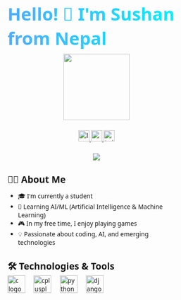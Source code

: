 # Hello! 👋 I'm Sushan from Nepal

<div align="center">
  <img height="150" src="https://media.giphy.com/media/M9gbBd9nbDrOTu1Mqx/giphy.gif"  />
</div>

###

<div align="center">
  <a href="https://www.linkedin.com/in/sushan-shrestha-99714238a/">
    <img src="https://img.shields.io/static/v1?message=LinkedIn&logo=linkedin&label=&color=0077B5&logoColor=white&labelColor=&style=for-the-badge" height="25" alt="linkedin logo" />
  </a>
  <a href="https://www.youtube.com/">
    <img src="https://img.shields.io/static/v1?message=Youtube&logo=youtube&label=&color=FF0000&logoColor=white&labelColor=&style=for-the-badge" height="25" alt="youtube logo" />
  </a>
  <a href="https://twitter.com/">
    <img src="https://img.shields.io/static/v1?message=Twitter&logo=twitter&label=&color=1DA1F2&logoColor=white&labelColor=&style=for-the-badge" height="25" alt="twitter logo" />
  </a>
</div>

###

<div align="center">
  <img src="https://visitor-badge.laobi.icu/badge?page_id=sushan.sushan&"  />
</div>

## 👩‍💻 About Me

- 🎓 I'm currently a student  
- 🤖 Learning AI/ML (Artificial Intelligence & Machine Learning)  
- 🎮 In my free time, I enjoy playing games  
- 💡 Passionate about coding, AI, and emerging technologies  

## 🛠️ Technologies & Tools

<div align="left">
  <img src="https://cdn.jsdelivr.net/gh/devicons/devicon/icons/c/c-original.svg" height="40" alt="c logo" />
  <img width="12" />
  <img src="https://cdn.jsdelivr.net/gh/devicons/devicon/icons/cplusplus/cplusplus-original.svg" height="40" alt="cplusplus logo" />
  <img width="12" />
  <img src="https://cdn.jsdelivr.net/gh/devicons/devicon/icons/python/python-original.svg" height="40" alt="python logo" />
  <img width="12" />
  <img src="https://cdn.jsdelivr.net/gh/devicons/devicon/icons/django/django-plain.svg" height="40" alt="django logo" />
</div>
<!DOCTYPE html>
<html lang="en">
<head>
    <meta charset="UTF-8">
    <meta name="viewport" content="width=device-width, initial-scale=1.0">
    <title>GitHub Stats Dashboard</title>
    <link rel="stylesheet" href="https://cdnjs.cloudflare.com/ajax/libs/font-awesome/6.4.0/css/all.min.css">
    <style>
        * {
            margin: 0;
            padding: 0;
            box-sizing: border-box;
            font-family: 'Segoe UI', Tahoma, Geneva, Verdana, sans-serif;
        }
        
        body {
            background: linear-gradient(135deg, #0f172a, #1e293b);
            color: #e2e8f0;
            min-height: 100vh;
            padding: 2rem;
            display: flex;
            justify-content: center;
            align-items: center;
        }
        
        .container {
            max-width: 1000px;
            width: 100%;
        }
        
        header {
            text-align: center;
            margin-bottom: 2.5rem;
        }
        
        h1 {
            font-size: 2.5rem;
            background: linear-gradient(90deg, #4facfe, #00f2fe);
            -webkit-background-clip: text;
            background-clip: text;
            color: transparent;
            margin-bottom: 0.5rem;
        }
        
        .username {
            color: #94a3b8;
            font-size: 1.2rem;
        }
        
        .dashboard {
            display: grid;
            grid-template-columns: 1fr 1fr;
            gap: 2rem;
        }
        
        @media (max-width: 768px) {
            .dashboard {
                grid-template-columns: 1fr;
            }
        }
        
        .stats-grid {
            display: grid;
            grid-template-columns: 1fr 1fr;
            gap: 1rem;
            margin-bottom: 2rem;
        }
        
        .stat-card {
            background: rgba(30, 41, 59, 0.7);
            border-radius: 12px;
            padding: 1.5rem;
            box-shadow: 0 4px 15px rgba(0, 0, 0, 0.2);
            border: 1px solid rgba(79, 172, 254, 0.2);
            transition: transform 0.3s ease;
        }
        
        .stat-card:hover {
            transform: translateY(-5px);
        }
        
        .stat-title {
            font-size: 0.9rem;
            color: #94a3b8;
            margin-bottom: 0.5rem;
        }
        
        .stat-value {
            font-size: 1.8rem;
            font-weight: 700;
            background: linear-gradient(90deg, #4facfe, #00f2fe);
            -webkit-background-clip: text;
            background-clip: text;
            color: transparent;
        }
        
        .languages-box {
            background: rgba(30, 41, 59, 0.7);
            border-radius: 12px;
            padding: 2rem;
            box-shadow: 0 4px 15px rgba(0, 0, 0, 0.2);
            border: 1px solid rgba(79, 172, 254, 0.2);
            margin-bottom: 2rem;
        }
        
        .languages-title {
            font-size: 1.5rem;
            margin-bottom: 1.5rem;
            text-align: center;
            color: #e2e8f0;
        }
        
        .language {
            display: flex;
            justify-content: space-between;
            align-items: center;
            margin-bottom: 1.2rem;
            padding: 0.8rem;
            background: rgba(15, 23, 42, 0.5);
            border-radius: 8px;
            transition: all 0.3s ease;
        }
        
        .language:hover {
            background: rgba(15, 23, 42, 0.8);
            transform: scale(1.02);
        }
        
        .language-name {
            display: flex;
            align-items: center;
            gap: 0.8rem;
            font-weight: 600;
        }
        
        .language-percentage {
            font-weight: 700;
            color: #4facfe;
        }
        
        .language-icon {
            font-size: 1.5rem;
        }
        
        .cpp-icon {
            color: #00599c;
        }
        
        .python-icon {
            color: #3776ab;
        }
        
        .js-icon {
            color: #f7df1e;
        }
        
        .ts-icon {
            color: #3178c6;
        }
        
        .other-icon {
            color: #94a3b8;
        }
        
        .progress-bar {
            height: 8px;
            background: rgba(15, 23, 42, 0.8);
            border-radius: 4px;
            margin-top: 0.5rem;
            overflow: hidden;
        }
        
        .progress {
            height: 100%;
            border-radius: 4px;
        }
        
        .cpp-progress {
            width: 52%;
            background: linear-gradient(90deg, #00599c, #004482);
        }
        
        .python-progress {
            width: 36%;
            background: linear-gradient(90deg, #3776ab, #2d5d87);
        }
        
        .js-progress {
            width: 7%;
            background: linear-gradient(90deg, #f7df1e, #d6c31a);
        }
        
        .ts-progress {
            width: 4%;
            background: linear-gradient(90deg, #3178c6, #2861a5);
        }
        
        .other-progress {
            width: 1%;
            background: linear-gradient(90deg, #94a3b8, #7c8ba1);
        }
        
        .streak-box {
            background: rgba(30, 41, 59, 0.7);
            border-radius: 12px;
            padding: 2rem;
            box-shadow: 0 4px 15px rgba(0, 0, 0, 0.2);
            border: 1px solid rgba(79, 172, 254, 0.2);
        }
        
        .streak-header {
            display: flex;
            justify-content: space-between;
            align-items: center;
            margin-bottom: 1.5rem;
        }
        
        .streak-title {
            font-size: 1.5rem;
            color: #e2e8f0;
        }
        
        .current-streak {
            display: flex;
            align-items: center;
            gap: 0.5rem;
            font-size: 1.1rem;
            color: #ff6b6b;
        }
        
        .fire-icon {
            font-size: 1.5rem;
        }
        
        .streak-calendar {
            display: grid;
            grid-template-columns: repeat(7, 1fr);
            gap: 0.5rem;
            margin-bottom: 1rem;
        }
        
        .streak-day {
            aspect-ratio: 1;
            background: rgba(15, 23, 42, 0.7);
            border-radius: 4px;
            display: flex;
            align-items: center;
            justify-content: center;
            font-size: 0.7rem;
            transition: all 0.3s ease;
        }
        
        .streak-day.active {
            background: linear-gradient(135deg, #4facfe, #00f2fe);
            box-shadow: 0 0 8px rgba(79, 172, 254, 0.5);
        }
        
        .streak-day.today {
            border: 2px solid #ff6b6b;
        }
        
        .contribution-info {
            text-align: center;
            color: #94a3b8;
            font-size: 0.9rem;
        }
        
        .footer {
            text-align: center;
            margin-top: 2rem;
            color: #64748b;
            font-size: 0.9rem;
        }
    </style>
</head>
<body>
    <div class="container">
        <header>
            <h1>GitHub Statistics</h1>
            <div class="username">SushanShrestha-Outcode</div>
        </header>
        
        <div class="dashboard">
            <div class="left-panel">
                <div class="stats-grid">
                    <div class="stat-card">
                        <div class="stat-title">Total Stars Earned</div>
                        <div class="stat-value">12</div>
                    </div>
                    <div class="stat-card">
                        <div class="stat-title">Total Commits</div>
                        <div class="stat-value">187</div>
                    </div>
                    <div class="stat-card">
                        <div class="stat-title">Total PRs</div>
                        <div class="stat-value">24</div>
                    </div>
                    <div class="stat-card">
                        <div class="stat-title">Total Issues</div>
                        <div class="stat-value">8</div>
                    </div>
                </div>
                
                <div class="languages-box">
                    <h2 class="languages-title">Most Used Languages</h2>
                    
                    <div class="language">
                        <div class="language-name">
                            <i class="language-icon cpp-icon fas fa-cog"></i>
                            <span>C++</span>
                        </div>
                        <div class="language-percentage">52%</div>
                    </div>
                    <div class="progress-bar">
                        <div class="progress cpp-progress"></div>
                    </div>
                    
                    <div class="language">
                        <div class="language-name">
                            <i class="language-icon python-icon fab fa-python"></i>
                            <span>Python</span>
                        </div>
                        <div class="language-percentage">36%</div>
                    </div>
                    <div class="progress-bar">
                        <div class="progress python-progress"></div>
                    </div>
                    
                    <div class="language">
                        <div class="language-name">
                            <i class="language-icon js-icon fab fa-js-square"></i>
                            <span>JavaScript</span>
                        </div>
                        <div class="language-percentage">7%</div>
                    </div>
                    <div class="progress-bar">
                        <div class="progress js-progress"></div>
                    </div>
                    
                    <div class="language">
                        <div class="language-name">
                            <i class="language-icon ts-icon fab fa-js-square"></i>
                            <span>TypeScript</span>
                        </div>
                        <div class="language-percentage">4%</div>
                    </div>
                    <div class="progress-bar">
                        <div class="progress ts-progress"></div>
                    </div>
                    
                    <div class="language">
                        <div class="language-name">
                            <i class="language-icon other-icon fas fa-code"></i>
                            <span>Other</span>
                        </div>
                        <div class="language-percentage">1%</div>
                    </div>
                    <div class="progress-bar">
                        <div class="progress other-progress"></div>
                    </div>
                </div>
            </div>
            
            <div class="right-panel">
                <div class="streak-box">
                    <div class="streak-header">
                        <h2 class="streak-title">GitHub Streak</h2>
                        <div class="current-streak">
                            <span class="fire-icon">🔥</span>
                            <span>42 days</span>
                        </div>
                    </div>
                    
                    <div class="streak-calendar" id="streakCalendar">
                        <!-- Calendar will be generated by JavaScript -->
                    </div>
                    
                    <div class="contribution-info">
                        Longest streak: 68 days | Total contributions: 324
                    </div>
                </div>
                
                <div class="stats-grid" style="margin-top: 2rem;">
                    <div class="stat-card">
                        <div class="stat-title">Repositories</div>
                        <div class="stat-value">14</div>
                    </div>
                    <div class="stat-card">
                        <div class="stat-title">Followers</div>
                        <div class="stat-value">28</div>
                    </div>
                    <div class="stat-card">
                        <div class="stat-title">Following</div>
                        <div class="stat-value">16</div>
                    </div>
                    <div class="stat-card">
                        <div class="stat-title">Contributed to</div>
                        <div class="stat-value">5</div>
                    </div>
                </div>
            </div>
        </div>
        
        <div class="footer">
            Last updated: October 2023 | Data from GitHub API
        </div>
    </div>

    <script>
        // Generate streak calendar
        const streakCalendar = document.getElementById('streakCalendar');
        const today = new Date();
        const startDate = new Date();
        startDate.setDate(today.getDate() - 90); // Show last 90 days
        
        for (let i = 0; i < 91; i++) {
            const day = new Date(startDate);
            day.setDate(startDate.getDate() + i);
            
            const dayElement = document.createElement('div');
            dayElement.className = 'streak-day';
            
            // Randomly mark some days as active for demonstration
            if (Math.random() > 0.3) {
                dayElement.classList.add('active');
            }
            
            // Mark today
            if (day.toDateString() === today.toDateString()) {
                dayElement.classList.add('today');
            }
            
            streakCalendar.appendChild(dayElement);
        }
    </script>
</body>
</html>

## 📫 How to reach me

- 📧 Connect with me on [LinkedIn](https://www.linkedin.com/in/sushan-shrestha-99714238a/)  
- 💼 Open to collaborations and learning opportunities  

---

*Thanks for visiting my profile! Have a great day!* 😊
